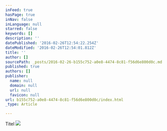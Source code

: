 ```yaml
---
inFeed: true
hasPage: true
inNav: false
inLanguage: null
starred: false
keywords: []
description: ''
datePublished: '2016-02-26T12:54:22.254Z'
dateModified: '2016-02-26T12:54:01.812Z'
title: ''
author: []
sourcePath: _posts/2016-02-26-b155c752-a0e8-4474-8c81-f56d6e800d0c.md
published: true
authors: []
publisher:
  name: null
  domain: null
  url: null
  favicon: null
url: b155c752-a0e8-4474-8c81-f56d6e800d0c/index.html
_type: Article

---
```

Titel
![](https://the-grid-user-content.s3-us-west-2.amazonaws.com/a346605e-76c0-4fb1-8097-6f130ccaf8c6.jpg)